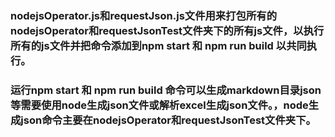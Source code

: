 ### nodejsOperator.js和requestJson.js文件用来打包所有的nodejsOperator和requestJsonTest文件夹下的所有js文件，以执行所有的js文件并把命令添加到npm start 和 npm run build 以共同执行。
### 运行npm start 和 npm run build 命令可以生成markdown目录json等需要使用node生成json文件或解析excel生成json文件。，node生成json命令主要在nodejsOperator和requestJsonTest文件夹下。